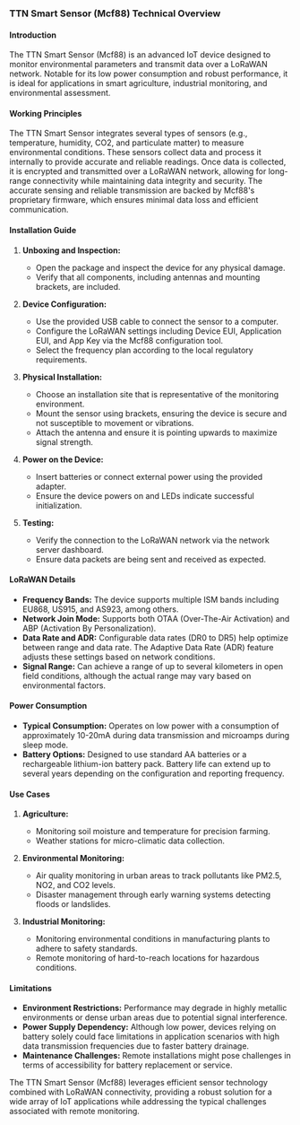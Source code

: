 ### TTN Smart Sensor (Mcf88) Technical Overview

#### Introduction

The TTN Smart Sensor (Mcf88) is an advanced IoT device designed to monitor environmental parameters and transmit data over a LoRaWAN network. Notable for its low power consumption and robust performance, it is ideal for applications in smart agriculture, industrial monitoring, and environmental assessment.

#### Working Principles

The TTN Smart Sensor integrates several types of sensors (e.g., temperature, humidity, CO2, and particulate matter) to measure environmental conditions. These sensors collect data and process it internally to provide accurate and reliable readings. Once data is collected, it is encrypted and transmitted over a LoRaWAN network, allowing for long-range connectivity while maintaining data integrity and security. The accurate sensing and reliable transmission are backed by Mcf88's proprietary firmware, which ensures minimal data loss and efficient communication.

#### Installation Guide

1. **Unboxing and Inspection:**
   - Open the package and inspect the device for any physical damage.
   - Verify that all components, including antennas and mounting brackets, are included.

2. **Device Configuration:**
   - Use the provided USB cable to connect the sensor to a computer.
   - Configure the LoRaWAN settings including Device EUI, Application EUI, and App Key via the Mcf88 configuration tool.
   - Select the frequency plan according to the local regulatory requirements.

3. **Physical Installation:**
   - Choose an installation site that is representative of the monitoring environment.
   - Mount the sensor using brackets, ensuring the device is secure and not susceptible to movement or vibrations.
   - Attach the antenna and ensure it is pointing upwards to maximize signal strength.

4. **Power on the Device:**
   - Insert batteries or connect external power using the provided adapter.
   - Ensure the device powers on and LEDs indicate successful initialization.

5. **Testing:**
   - Verify the connection to the LoRaWAN network via the network server dashboard.
   - Ensure data packets are being sent and received as expected.

#### LoRaWAN Details

- **Frequency Bands:** The device supports multiple ISM bands including EU868, US915, and AS923, among others.
- **Network Join Mode:** Supports both OTAA (Over-The-Air Activation) and ABP (Activation By Personalization).
- **Data Rate and ADR:** Configurable data rates (DR0 to DR5) help optimize between range and data rate. The Adaptive Data Rate (ADR) feature adjusts these settings based on network conditions.
- **Signal Range:** Can achieve a range of up to several kilometers in open field conditions, although the actual range may vary based on environmental factors.

#### Power Consumption

- **Typical Consumption:** Operates on low power with a consumption of approximately 10-20mA during data transmission and microamps during sleep mode.
- **Battery Options:** Designed to use standard AA batteries or a rechargeable lithium-ion battery pack. Battery life can extend up to several years depending on the configuration and reporting frequency.

#### Use Cases

1. **Agriculture:**
   - Monitoring soil moisture and temperature for precision farming.
   - Weather stations for micro-climatic data collection.

2. **Environmental Monitoring:**
   - Air quality monitoring in urban areas to track pollutants like PM2.5, NO2, and CO2 levels.
   - Disaster management through early warning systems detecting floods or landslides.

3. **Industrial Monitoring:**
   - Monitoring environmental conditions in manufacturing plants to adhere to safety standards.
   - Remote monitoring of hard-to-reach locations for hazardous conditions.

#### Limitations

- **Environment Restrictions:** Performance may degrade in highly metallic environments or dense urban areas due to potential signal interference.
- **Power Supply Dependency:** Although low power, devices relying on battery solely could face limitations in application scenarios with high data transmission frequencies due to faster battery drainage.
- **Maintenance Challenges:** Remote installations might pose challenges in terms of accessibility for battery replacement or service.

The TTN Smart Sensor (Mcf88) leverages efficient sensor technology combined with LoRaWAN connectivity, providing a robust solution for a wide array of IoT applications while addressing the typical challenges associated with remote monitoring.